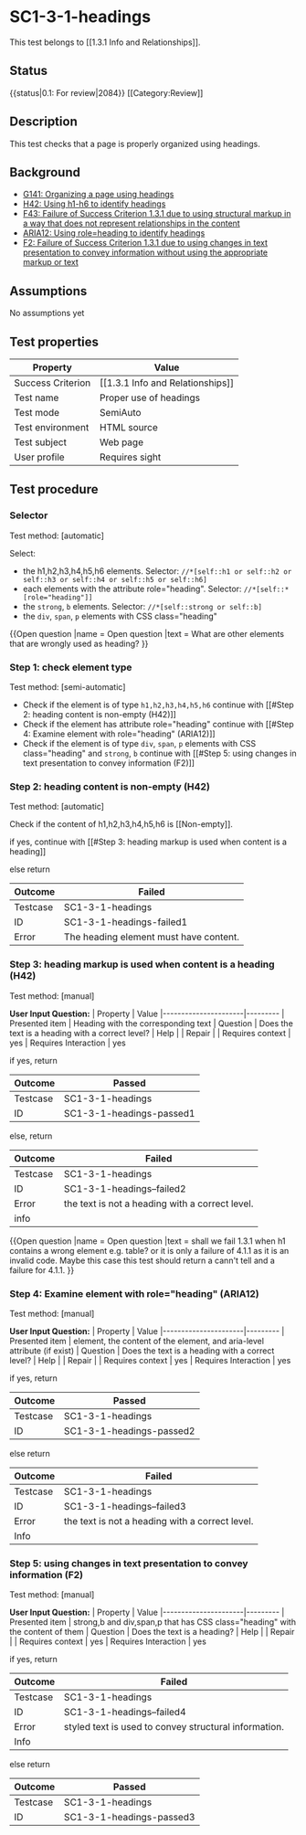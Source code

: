 
# SC1-3-1-headings 

This test belongs to [[1.3.1 Info and Relationships]].


## Status
{{status|0.1: For review|2084}}
[[Category:Review]]


## Description
This test checks that a page is properly organized using headings.


## Background
- [G141: Organizing a page using headings](http://www.w3.org/TR/2015/NOTE-WCAG20-TECHS-20150226/G141)
- [H42: Using h1-h6 to identify headings](http://www.w3.org/TR/2015/NOTE-WCAG20-TECHS-20150226/H42)
- [F43: Failure of Success Criterion 1.3.1 due to using structural markup in a way that does not represent relationships in the content](http://www.w3.org/TR/2015/NOTE-WCAG20-TECHS-20150226/F43.html)
- [ARIA12: Using role=heading to identify headings](http://www.w3.org/TR/2015/NOTE-WCAG20-TECHS-20150226/ARIA12)
- [F2: Failure of Success Criterion 1.3.1 due to using changes in text presentation to convey information without using the appropriate markup or text](http://www.w3.org/TR/2015/NOTE-WCAG20-TECHS-20150226/F2.html)


## Assumptions
No assumptions yet


## Test properties
| Property          | Value
|-------------------|----
| Success Criterion | [[1.3.1 Info and Relationships]]
| Test name         | Proper use of headings
| Test mode         | SemiAuto
| Test environment  | HTML source
| Test subject      | Web page
| User profile      | Requires sight


## Test procedure

### Selector
Test method: [automatic]

Select:

- the h1,h2,h3,h4,h5,h6 elements. Selector: `//*[self::h1 or self::h2 or self::h3 or self::h4 or self::h5 or self::h6]`
- each elements with the attribute role="heading". Selector: `//*[self::*[role="heading"]]`
- the `strong`, `b` elements. Selector: `//*[self::strong or self::b]`
- the `div`, `span`, `p` elements with CSS class="heading"

{{Open question
|name = Open question
|text = What are other elements that are wrongly used as heading?
}}
### Step 1: check element type
Test method: [semi-automatic]

- Check if the element is of type `h1,h2,h3,h4,h5,h6` continue with [[#Step 2: heading content is non-empty (H42)]]
- Check if the element has attribute role="heading" continue with [[#Step 4: Examine element with role="heading" (ARIA12)]]
- Check if the element is of type `div`, `span`, `p` elements with CSS class="heading" and  `strong`, `b` continue with [[#Step 5: using changes in text presentation to convey information (F2)]]


### Step 2: heading content is non-empty (H42)
Test method: [automatic]

Check if the content of h1,h2,h3,h4,h5,h6 is [[Non-empty]].

if yes, continue with [[#Step 3: heading markup is used when content is a heading]]

else return

| Outcome  | Failed
|----------|-----
| Testcase | SC1-3-1-headings
| ID       | SC1-3-1-headings-failed1
| Error    | The heading element must have content.

### Step 3: heading markup is used when content is a heading (H42)
Test method: [manual]

**User Input Question:**
| Property             | Value
|----------------------|---------
| Presented item       | Heading with the corresponding text
| Question             | Does the text is a heading with a correct level?
| Help                 |
| Repair               |
| Requires context     | yes
| Requires Interaction | yes

if yes, return

| Outcome  | Passed
|----------|-----
| Testcase | SC1-3-1-headings
| ID       | SC1-3-1-headings-passed1

else, return

| Outcome  | Failed
|----------|-----
| Testcase | SC1-3-1-headings
| ID       | SC1-3-1-headings–failed2
| Error    | the text is not a heading with a correct level.
| info     |

{{Open question
|name = Open question
|text = shall we fail 1.3.1 when h1 contains a wrong element e.g. table? or it is only a failure of 4.1.1 as it is an invalid code. Maybe this case this test should return a cann't tell and a failure for 4.1.1.
}}
### Step 4: Examine element with role="heading" (ARIA12)
Test method: [manual]

**User Input Question:**
| Property             | Value
|----------------------|---------
| Presented item       | element, the content of the element, and aria-level attribute (if exist)
| Question             | Does the text is a heading with a correct level?
| Help                 |
| Repair               |
| Requires context     | yes
| Requires Interaction | yes

if yes, return

| Outcome  | Passed
|----------|-----
| Testcase | SC1-3-1-headings
| ID       | SC1-3-1-headings-passed2

else return

| Outcome  | Failed
|----------|-----
| Testcase | SC1-3-1-headings
| ID       | SC1-3-1-headings–failed3
| Error    | the text is not a heading with a correct level.
| Info     |

### Step 5: using changes in text presentation to convey information (F2)
Test method: [manual]

**User Input Question:**
| Property             | Value
|----------------------|---------
| Presented item       | strong,b and div,span,p that has CSS class="heading" with the content of them
| Question             | Does the text is a heading?
| Help                 |
| Repair               |
| Requires context     | yes
| Requires Interaction | yes

if yes, return

| Outcome  | Failed
|----------|-----
| Testcase | SC1-3-1-headings
| ID       | SC1-3-1-headings–failed4
| Error    | styled text is used to convey structural information.
| Info     |

else return

| Outcome  | Passed
|----------|-----
| Testcase | SC1-3-1-headings
| ID       | SC1-3-1-headings-passed3
